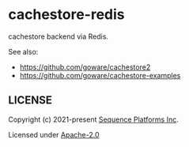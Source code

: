 cachestore-redis
================

cachestore backend via Redis.

See also:
* https://github.com/goware/cachestore2
* https://github.com/goware/cachestore-examples


## LICENSE

Copyright (c) 2021-present [Sequence Platforms Inc](https://sequence.xyz).

Licensed under [Apache-2.0](./LICENSE)
